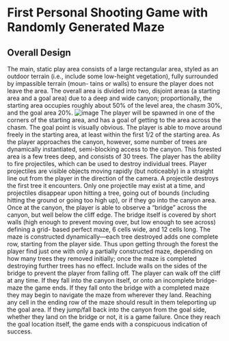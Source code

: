 # First Personal Shooting Game with Randomly Generated Maze
## Overall Design
The main, static play area consists of a large rectangular area, styled as an outdoor terrain (i.e., include some low-height vegetation), fully surrounded by impassible terrain (moun- tains or walls) to ensure the player does not leave the area. The overall area is divided into two, disjoint areas (a starting area and a goal area) due to a deep and wide canyon; proportionally, the starting area occupies roughly about 50% of the level area, the chasm 30%, and the goal area 20%. 
![image](https://user-images.githubusercontent.com/68981504/148132574-c7099bb9-ab95-4c31-8964-47f5d16c1a0c.png)
The player will be spawned in one of the corners of the starting area, and has a goal of getting to the area across the chasm. The goal point is visually obvious. The player is able to move around freely in the starting area, at least within the first 1/2 of the starting area. As the player approaches the canyon, however, some number of trees are dynamically instantiated, semi-blocking access to the canyon. This forested area is a few trees deep, and consists of 30 trees.
The player has the ability to fire projectiles, which can be used to destroy individual trees. Player projectiles are visible objects moving rapidly (but noticeably) in a straight line out from the player in the direction of the camera. A projectile destroys the first tree it encounters. Only one projectile may exist at a time, and projectiles disappear upon hitting a tree, going out of bounds (including hitting the ground or going too high up), or if they go into the canyon area.
Once at the canyon, the player is able to observe a “bridge” across the canyon, but well below the cliff edge. The bridge itself is covered by short walls (high enough to prevent moving over, but low enough to see across) defining a grid- based perfect maze, 6 cells wide, and 12 cells long. The maze is constructed dynamically—each tree destroyed adds one complete row, starting from the player side. Thus upon getting through the forest the player find just one with only a partially constructed maze, depending on how many trees they removed initially; once the maze is completed destroying further trees has no effect. Include walls on the sides of the bridge to prevent the player from falling off.
The player can walk off the cliff at any time. If they fall into the canyon itself, or onto an incomplete bridge-maze the game ends. If they fall onto the bridge with a completed maze they may begin to navigate the maze from wherever they land. Reaching any cell in the ending row of the maze should result in them teleporting up the goal area. If they jump/fall back into the canyon from the goal side, whether they land on the bridge or not, it is a game failure. Once they reach the goal location itself, the game ends with a conspicuous indication of success.
